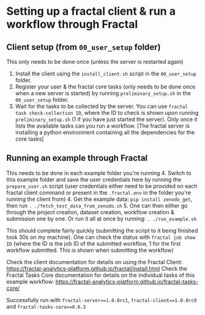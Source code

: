 # Setting up a fractal client & run a workflow through Fractal

## Client setup (from `00_user_setup` folder)
This only needs to be done once (unless the server is restarted again)
1. Install the client using the `install_client.sh` script in the `00_user_setup` folder.
2. Register your user & the fractal core tasks (only needs to be done once when a new server is started) by running `preliminary_setup.sh` in the `00_user_setup` folder.
3. Wait for the tasks to be collected by the server. You can use `fractal task check-collection ID`, where the ID to check is shown upon running `preliminary_setup.sh` (1 if you have just started the server). Only once it lists the available tasks can you run a workflow. [The fractal server is installing a python environment containing all the dependencies for the core tasks]

## Running an example through Fractal
This needs to be done in each example folder you're running
4. Switch to this example folder and save the user credentials here by running the `prepare_user.sh` script (user credentials either need to be provided on each fractal client command or present in the `.fractal.env` in the folder you're running the client from)
4. Get the example data: `pip install zenodo_get`, then run `. ./fetch_test_data_from_zenodo.sh`
5. One can then either go through the project creation, dataset creation, workflow creation & submission one by one. Or run it all at once by running: `. ./run_example.sh`

This should complete fairly quickly (submitting the script to it being finished took 30s on my machine). One can check the status with `fractal job show ID` (where the ID is the job ID of the submitted workflow, 1 for the first workflow submitted. This is shown when submitting the workflow)

Check the client documentation for details on using the Fractal Client: https://fractal-analytics-platform.github.io/fractal/install.html
Check the Fractal Tasks Core documentation for details on the individual tasks of this example workflow: https://fractal-analytics-platform.github.io/fractal-tasks-core/

Successfully run with `fractal-server==1.0.0rc1`, `fractal-client==1.0.0rc0` and `fractal-tasks-core==0.6.5`
